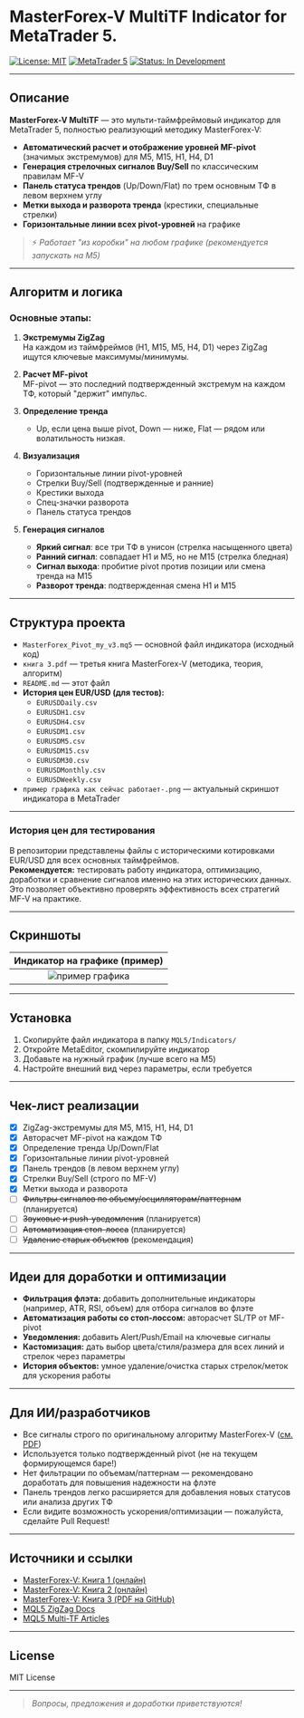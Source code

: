 # MasterForex-V MultiTF Indicator for MetaTrader 5.

[![License: MIT](https://img.shields.io/badge/License-MIT-yellow.svg)](LICENSE)
[![MetaTrader 5](https://img.shields.io/badge/platform-MetaTrader5-blue.svg)](https://www.metatrader5.com/)
[![Status: In Development](https://img.shields.io/badge/status-active-brightgreen.svg)]()

---

## Описание

**MasterForex-V MultiTF** — это мульти-таймфреймовый индикатор для MetaTrader 5, полностью реализующий методику MasterForex-V:

- **Автоматический расчет и отображение уровней MF-pivot** (значимых экстремумов) для M5, M15, H1, H4, D1
- **Генерация стрелочных сигналов Buy/Sell** по классическим правилам MF-V
- **Панель статуса трендов** (Up/Down/Flat) по трем основным ТФ в левом верхнем углу
- **Метки выхода и разворота тренда** (крестики, специальные стрелки)
- **Горизонтальные линии всех pivot-уровней** на графике

> ⚡️ _Работает "из коробки" на любом графике (рекомендуется запускать на M5)_

---

## Алгоритм и логика

### Основные этапы:

1. **Экстремумы ZigZag**  
   На каждом из таймфреймов (H1, M15, M5, H4, D1) через ZigZag ищутся ключевые максимумы/минимумы.

2. **Расчет MF-pivot**  
   MF-pivot — это последний подтвержденный экстремум на каждом ТФ, который "держит" импульс.

3. **Определение тренда**  
   - Up, если цена выше pivot, Down — ниже, Flat — рядом или волатильность низкая.

4. **Визуализация**  
   - Горизонтальные линии pivot-уровней  
   - Стрелки Buy/Sell (подтвержденные и ранние)  
   - Крестики выхода  
   - Спец-значки разворота  
   - Панель статуса трендов

5. **Генерация сигналов**  
   - **Яркий сигнал**: все три ТФ в унисон (стрелка насыщенного цвета)
   - **Ранний сигнал**: совпадает H1 и M5, но не M15 (стрелка бледная)
   - **Сигнал выхода**: пробитие pivot против позиции или смена тренда на M15
   - **Разворот тренда**: подтвержденная смена H1 и M15

---

## Структура проекта

- `MasterForex_Pivot_my_v3.mq5` — основной файл индикатора (исходный код)
- `книга 3.pdf` — третья книга MasterForex-V (методика, теория, алгоритм)
- `README.md` — этот файл
- **История цен EUR/USD (для тестов):**
    - `EURUSDDaily.csv`
    - `EURUSDH1.csv`
    - `EURUSDH4.csv`
    - `EURUSDM1.csv`
    - `EURUSDM5.csv`
    - `EURUSDM15.csv`
    - `EURUSDM30.csv`
    - `EURUSDMonthly.csv`
    - `EURUSDWeekly.csv`
- `пример графика как сейчас работает-.png` — актуальный скриншот индикатора в MetaTrader

---

### История цен для тестирования

В репозитории представлены файлы с историческими котировками EUR/USD для всех основных таймфреймов.  
**Рекомендуется:** тестировать работу индикатора, оптимизацию, доработки и сравнение сигналов именно на этих исторических данных. Это позволяет объективно проверять эффективность всех стратегий MF-V на практике.

---

## Скриншоты

| Индикатор на графике (пример) |
|:---:|
| ![пример графика](./пример%20графика%20как%20сейчас%20работает-.png) |

---

## Установка

1. Скопируйте файл индикатора в папку `MQL5/Indicators/`
2. Откройте MetaEditor, скомпилируйте индикатор
3. Добавьте на нужный график (лучше всего на M5)
4. Настройте внешний вид через параметры, если требуется

---

## Чек-лист реализации

- [x] ZigZag-экстремумы для M5, M15, H1, H4, D1
- [x] Авторасчет MF-pivot на каждом ТФ
- [x] Определение тренда Up/Down/Flat
- [x] Горизонтальные линии pivot-уровней
- [x] Панель трендов (в левом верхнем углу)
- [x] Стрелки Buy/Sell (строго по MF-V)
- [x] Метки выхода и разворота
- [ ] ~~Фильтры сигналов по объему/осцилляторам/паттернам~~ (планируется)
- [ ] ~~Звуковые и push-уведомления~~ (планируется)
- [ ] ~~Автоматизация стоп-лосса~~ (планируется)
- [ ] ~~Удаление старых объектов~~ (рекомендация)

---

## Идеи для доработки и оптимизации

- **Фильтрация флэта:** добавить дополнительные индикаторы (например, ATR, RSI, объем) для отбора сигналов во флэте
- **Автоматизация работы со стоп-лоссом:** авторасчет SL/TP от MF-pivot
- **Уведомления:** добавить Alert/Push/Email на ключевые сигналы
- **Кастомизация:** дать выбор цвета/стиля/размера для всех линий и стрелок через параметры
- **История объектов:** умное удаление/очистка старых стрелок/меток для ускорения работы

---

## Для ИИ/разработчиков

- Все сигналы строго по оригинальному алгоритму MasterForex-V ([см. PDF](./Алгоритм%20индикатора%20MasterForex‑V%20для%20MetaTrader%205%20(1).pdf))
- Используется только подтвержденный pivot (не на текущем формирующемся баре!)
- Нет фильтрации по объемам/паттернам — рекомендовано доработать для повышения надежности на флэте
- Панель трендов легко расширяется для добавления новых статусов или анализа других ТФ
- Если видите возможность ускорения/оптимизации — пожалуйста, сделайте Pull Request!

---

## Источники и ссылки

- [MasterForex-V: Книга 1 (онлайн)](https://www.masterforex-v.org/mf_books/book1.html)
- [MasterForex-V: Книга 2 (онлайн)](https://www.masterforex-v.org/mf_books/book2.html)
- [MasterForex-V: Книга 3 (PDF на GitHub)](https://github.com/7SoKKoS7/indicator-MF-V-system-for-MT5/blob/main/%D0%BA%D0%BD%D0%B8%D0%B3%D0%B0%203.pdf)
- [MQL5 ZigZag Docs](https://www.mql5.com/en/docs/indicators/zigzag)
- [MQL5 Multi-TF Articles](https://www.mql5.com/en/articles/2837)

---

## License

MIT License

---

> _Вопросы, предложения и доработки приветствуются!_
